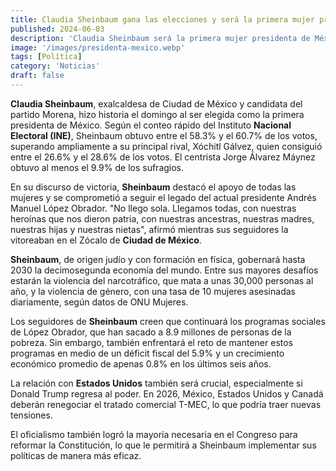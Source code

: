 ```yaml
---
title: Claudia Sheinbaum gana las elecciones y será la primera mujer presidenta de México
published: 2024-06-03
description: 'Claudia Sheinbaum será la primera mujer presidenta de México tras obtener entre el 58.3% y el 60.7% de los votos, superando a Xóchitl Gálvez'
image: '/images/presidenta-mexico.webp'
tags: [Política]
category: 'Noticias'
draft: false 
---
```

**Claudia Sheinbaum**, exalcaldesa de Ciudad de México y candidata del partido Morena, hizo historia el domingo al ser elegida como la primera presidenta de México. Según el conteo rápido del Instituto **Nacional Electoral (INE)**, Sheinbaum obtuvo entre el 58.3% y el 60.7% de los votos, superando ampliamente a su principal rival, Xóchitl Gálvez, quien consiguió entre el 26.6% y el 28.6% de los votos. El centrista Jorge Álvarez Máynez obtuvo al menos el 9.9% de los sufragios.

En su discurso de victoria, **Sheinbaum** destacó el apoyo de todas las mujeres y se comprometió a seguir el legado del actual presidente Andrés Manuel López Obrador. "No llego sola. Llegamos todas, con nuestras heroínas que nos dieron patria, con nuestras ancestras, nuestras madres, nuestras hijas y nuestras nietas", afirmó mientras sus seguidores la vitoreaban en el Zócalo de **Ciudad de México**.

**Sheinbaum**, de origen judío y con formación en física, gobernará hasta 2030 la decimosegunda economía del mundo. Entre sus mayores desafíos estarán la violencia del narcotráfico, que mata a unas 30,000 personas al año, y la violencia de género, con una tasa de 10 mujeres asesinadas diariamente, según datos de ONU Mujeres.

Los seguidores de **Sheinbaum** creen que continuará los programas sociales de López Obrador, que han sacado a 8.9 millones de personas de la pobreza. Sin embargo, también enfrentará el reto de mantener estos programas en medio de un déficit fiscal del 5.9% y un crecimiento económico promedio de apenas 0.8% en los últimos seis años.

La relación con **Estados Unidos** también será crucial, especialmente si Donald Trump regresa al poder. En 2026, México, Estados Unidos y Canadá deberán renegociar el tratado comercial T-MEC, lo que podría traer nuevas tensiones.

El oficialismo también logró la mayoría necesaria en el Congreso para reformar la Constitución, lo que le permitirá a Sheinbaum implementar sus políticas de manera más eficaz.